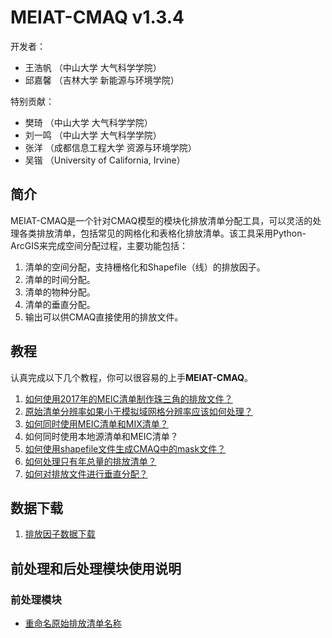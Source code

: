 # MEIAT-CMAQ v1.3.4

开发者：
* 王浩帆 （中山大学 大气科学学院）
* 邱嘉馨 （吉林大学 新能源与环境学院）

特别贡献：
* 樊琦 （中山大学 大气科学学院）
* 刘一鸣 （中山大学 大气科学学院）
* 张洋 （成都信息工程大学 资源与环境学院）
* 吴锴 （University of California, Irvine）

## 简介

MEIAT-CMAQ是一个针对CMAQ模型的模块化排放清单分配工具，可以灵活的处理各类排放清单，包括常见的网格化和表格化排放清单。该工具采用Python-ArcGIS来完成空间分配过程，主要功能包括：

1.	清单的空间分配，支持栅格化和Shapefile（线）的排放因子。
2.	清单的时间分配。
3.	清单的物种分配。
4.	清单的垂直分配。
5.	输出可以供CMAQ直接使用的排放文件。

## 教程

认真完成以下几个教程，你可以很容易的上手**MEIAT-CMAQ**。

1. [如何使用2017年的MEIC清单制作珠三角的排放文件？](Doc/1-adopt_meic_for_prd_emission_file.md)
2. [原始清单分辨率如果小于模拟域网格分辨率应该如何处理？](Doc/how_to_treat_the_emssion_which_resolution_is_fine.md)
3. [如何同时使用MEIC清单和MIX清单？](Doc/how_to_combine_meic_and_mix.md)
4. 如何同时使用本地源清单和MEIC清单？
5. [如何使用shapefile文件生成CMAQ中的mask文件？](Doc/how_to_use_shapefile_for_mask.md)
6. [如何处理只有年总量的排放清单？](Doc/how_to_treat_the_yearly_emission.md)
7. [如何对排放文件进行垂直分配？](Doc/how_to_do_vertical_allocation.md)

## 数据下载

1. [排放因子数据下载](allocator/README.md)

## 前处理和后处理模块使用说明

### 前处理模块

* [重命名原始排放清单名称](UTIL/rename_original_inventory)





